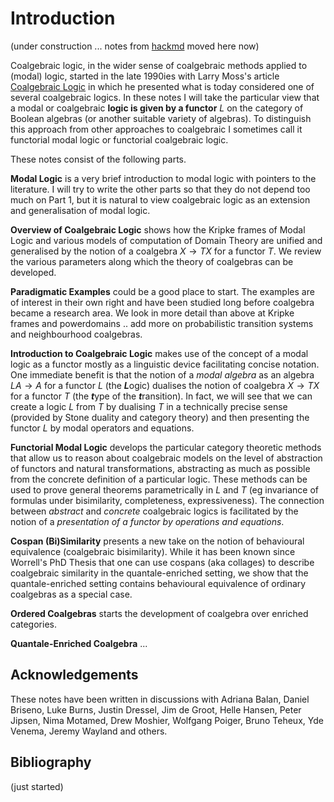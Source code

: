# Introduction

(under construction ... notes from [hackmd](https://hackmd.io/@alexhkurz/ryrkkYZZc) moved here now)

Coalgebraic logic, in the wider sense of coalgebraic methods applied to (modal) logic, started in the late 1990ies with Larry Moss's article [Coalgebraic Logic](https://www.sciencedirect.com/science/article/pii/S0168007298000426) in which he presented what is today considered one of several coalgebraic logics. In these notes I will take the particular view that a modal or coalgebraic **logic is given by a functor** $L$ on the category of Boolean algebras (or another suitable variety of algebras). To distinguish this approach from other approaches to coalgebraic I sometimes call it functorial modal logic or functorial coalgebraic logic. 

These notes consist of the following parts.

**Modal Logic** is a very brief introduction to modal logic with pointers to the literature. I will try to write the other parts so that they do not depend too much on Part 1, but it is natural to view coalgebraic logic as an extension and generalisation of modal logic.

**Overview of Coalgebraic Logic** shows how the Kripke frames of  Modal Logic and various models of computation of Domain Theory are unified and generalised by the notion of a coalgebra $X\to TX$ for a functor $T$. We review the various parameters along which the theory of coalgebras can be developed.

**Paradigmatic Examples** could be a good place to start. The examples are  of interest in their own right and have been studied long before coalgebra became a research area. We look in more detail than above at Kripke frames and powerdomains .. add more on probabilistic transition systems and neighbourhood coalgebras.

**Introduction to Coalgebraic Logic** makes use of the concept of a modal logic as a functor mostly as a linguistic device facilitating concise notation. One immediate benefit is that the notion of a *modal algebra* as an algebra $LA\to A$ for a functor $L$ (the ***L***ogic) dualises the notion of coalgebra $X\to TX$ for a functor $T$ (the ***t***ype of the ***t***ransition). In fact, we will see that we can create a logic $L$ from $T$ by dualising $T$ in a technically precise sense (provided by Stone duality and category theory) and then presenting the functor $L$ by modal operators and equations.


**Functorial Modal Logic** develops the particular category theoretic methods that allow us to reason about coalgebraic models on the level of abstraction of functors and natural transformations, abstracting as much as possible from the concrete definition of a particular logic. These methods can be used to prove general theorems parametrically in $L$ and $T$ (eg invariance of formulas under bisimilarity, completeness, expressiveness). The connection between *abstract* and *concrete* coalgebraic logics is facilitated by the notion of a *presentation of a functor by operations and equations*.

**Cospan (Bi)Similarity** presents a new take on the notion of behavioural equivalence (coalgebraic bisimilarity). While it has been known since Worrell's PhD Thesis that one can use cospans (aka collages) to describe coalgebraic similarity in the quantale-enriched setting, we show that the quantale-enriched setting contains behavioural equivalence of ordinary coalgebras as a special case. 

**Ordered Coalgebras** starts the development of coalgebra over enriched categories. 

**Quantale-Enriched Coalgebra** ... 


## Acknowledgements

These notes have been written in discussions with Adriana Balan, Daniel Briseno, Luke Burns, Justin Dressel, Jim de Groot, Helle Hansen, Peter Jipsen, Nima Motamed, Drew Moshier, Wolfgang Poiger, Bruno Teheux, Yde Venema, Jeremy Wayland and others.

## Bibliography

(just started)

```{bibliography}
```


